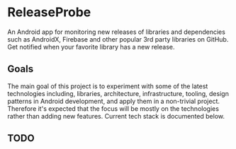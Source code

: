 # ReleaseProbe
An Android app for monitoring new releases of libraries and dependencies such as AndroidX, Firebase and other popular 3rd party libraries on GitHub. Get notified when your favorite library has a new release.

## Goals
The main goal of this project is to experiment with some of the latest technologies including, libraries, architecture, infrastructure, tooling, design patterns in Android development, and apply them in a non-trivial project. Therefore it's expected that the focus will be mostly on the technologies rather than adding new features. Current tech stack is documented below.

## TODO
